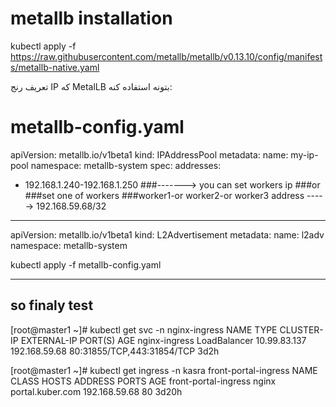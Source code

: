 metallb installation
================================

kubectl apply -f https://raw.githubusercontent.com/metallb/metallb/v0.13.10/config/manifests/metallb-native.yaml

تعریف رنج IP که MetalLB بتونه استفاده کنه:

# metallb-config.yaml
apiVersion: metallb.io/v1beta1
kind: IPAddressPool
metadata:
  name: my-ip-pool
  namespace: metallb-system
spec:
  addresses:
  - 192.168.1.240-192.168.1.250
###-------> you can set workers ip
###or 
###set one of workers
###worker1-or worker2-or worker3 address -----> 192.168.59.68/32
---
apiVersion: metallb.io/v1beta1
kind: L2Advertisement
metadata:
  name: l2adv
  namespace: metallb-system


kubectl apply -f metallb-config.yaml


--------------------
so finaly test
---------------
[root@master1 ~]# kubectl get svc -n nginx-ingress
NAME            TYPE           CLUSTER-IP     EXTERNAL-IP     PORT(S)                      AGE
nginx-ingress   LoadBalancer   10.99.83.137   192.168.59.68   80:31855/TCP,443:31854/TCP   3d2h


[root@master1 ~]# kubectl get ingress -n kasra front-portal-ingress
NAME                   CLASS   HOSTS              ADDRESS         PORTS   AGE
front-portal-ingress   nginx   portal.kuber.com   192.168.59.68   80      3d20h


